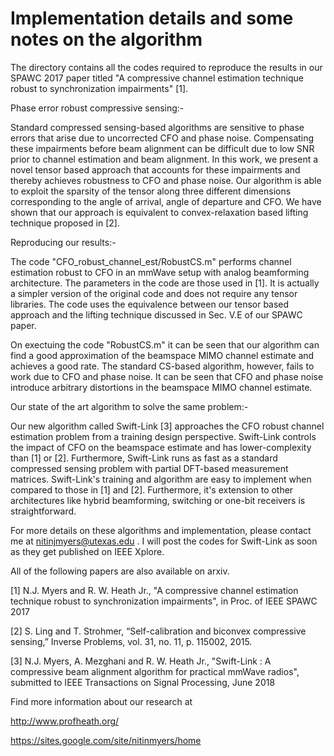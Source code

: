 # Implementation details and some notes on the algorithm

The directory contains all the codes required to reproduce the results in our SPAWC 2017 paper titled "A compressive channel estimation technique robust to synchronization impairments" [1].

Phase error robust compressive sensing:- 

Standard compressed sensing-based algorithms are sensitive to phase errors that arise due to uncorrected CFO and phase noise. Compensating these impairments before beam alignment can be difficult due to low SNR prior to channel estimation and beam alignment. In this work, we present a novel tensor based approach that accounts for these impairments and thereby achieves robustness to CFO and phase noise. Our algorithm is able to exploit the sparsity of the tensor along three different dimensions corresponding to the angle of arrival, angle of departure and CFO. We have shown that our approach is equivalent to convex-relaxation based lifting technique proposed in [2].

Reproducing our results:-

The code "CFO_robust_channel_est/RobustCS.m" performs channel estimation robust to CFO in an mmWave setup with analog beamforming architecture. The parameters in the code are those used in [1]. It is actually a simpler version of the original  code and does not require any tensor libraries. The code uses the equivalence between our tensor based approach and the lifting technique discussed in Sec. V.E of our SPAWC paper.

On exectuing the code "RobustCS.m" it can be seen that our algorithm can find a good approximation of the beamspace MIMO channel estimate and achieves a good rate. The standard CS-based algorithm, however, fails to work due to CFO and phase noise. It can be seen that CFO and phase noise introduce arbitrary distortions in the beamspace MIMO channel estimate.

Our state of the art algorithm to solve the same problem:- 

Our new algorithm called Swift-Link [3] approaches the CFO robust channel estimation problem from a training design perspective. Swift-Link controls the impact of CFO on the beamspace estimate and has lower-complexity than [1] or [2]. Furthermore, Swift-Link runs as fast as a standard compressed sensing problem with partial DFT-based measurement matrices. Swift-Link's training and algorithm are easy to implement when compared to those in [1] and [2]. Furthermore, it's extension to other architectures like hybrid beamforming, switching or one-bit receivers is straightforward. 

For more details on these algorithms and implementation, please contact me at nitinjmyers@utexas.edu .
I will post the codes for Swift-Link as soon as they get published on IEEE Xplore. 

All of the following papers are also available on arxiv. 

[1] N.J. Myers and R. W. Heath Jr., "A compressive channel estimation technique robust to synchronization impairments", in Proc. of IEEE SPAWC 2017

[2] S. Ling and T. Strohmer, “Self-calibration and biconvex compressive sensing,” Inverse Problems, vol. 31, no. 11, p. 115002, 2015.

[3] N.J. Myers, A. Mezghani and R. W. Heath Jr., "Swift-Link : A compressive beam alignment algorithm for practical mmWave radios", submitted to IEEE Transactions on Signal Processing, June 2018 

Find more information about our research at 

http://www.profheath.org/

https://sites.google.com/site/nitinmyers/home
